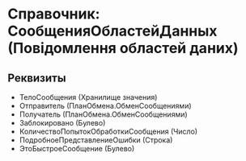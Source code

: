 ﻿# Справочник: СообщенияОбластейДанных (Повідомлення областей даних)

## Реквизиты

- ТелоСообщения (Хранилище значения)
- Отправитель (ПланОбмена.ОбменСообщениями)
- Получатель (ПланОбмена.ОбменСообщениями)
- Заблокировано (Булево)
- КоличествоПопытокОбработкиСообщения (Число)
- ПодробноеПредставлениеОшибки (Строка)
- ЭтоБыстроеСообщение (Булево)

